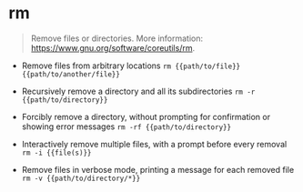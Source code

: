 # rm
> Remove files or directories.
> More information: <https://www.gnu.org/software/coreutils/rm>.

- Remove files from arbitrary locations
`rm {{path/to/file}} {{path/to/another/file}}`

- Recursively remove a directory and all its subdirectories
`rm -r {{path/to/directory}}`

- Forcibly remove a directory, without prompting for confirmation or showing error messages
`rm -rf {{path/to/directory}}`

- Interactively remove multiple files, with a prompt before every removal
`rm -i {{file(s)}}`

- Remove files in verbose mode, printing a message for each removed file
`rm -v {{path/to/directory/*}}`
